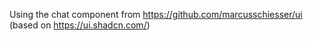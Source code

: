 Using the chat component from https://github.com/marcusschiesser/ui (based on https://ui.shadcn.com/)
